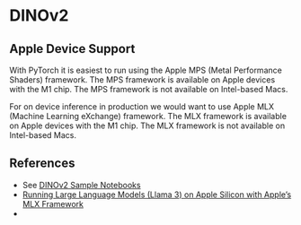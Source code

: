 # DINOv2

## Apple Device Support

With PyTorch it is easiest to run using the Apple MPS (Metal Performance Shaders) framework. The MPS framework is available on Apple devices with the M1 chip. The MPS framework is not available on Intel-based Macs.

For on device inference in production we would want to use Apple MLX (Machine Learning eXchange) framework. The MLX framework is available on Apple devices with the M1 chip. The MLX framework is not available on Intel-based Macs.

## References

* See [DINOv2 Sample Notebooks](https://github.com/NielsRogge/Transformers-Tutorials/tree/master/DINOv2)
* [Running Large Language Models (Llama 3) on Apple Silicon with Apple’s MLX Framework](https://medium.com/@manuelescobar-dev/running-large-language-models-llama-3-on-apple-silicon-with-apples-mlx-framework-4f4ee6e15f31)
* 
